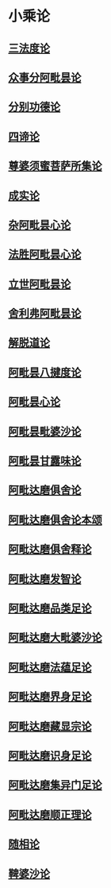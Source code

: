 # 小乘论

## [三法度论](宗教\佛藏\乾隆藏\小乘论\三法度论)

## [众事分阿毗昙论](宗教\佛藏\乾隆藏\小乘论\众事分阿毗昙论)

## [分别功德论](宗教\佛藏\乾隆藏\小乘论\分别功德论)

## [四谛论](宗教\佛藏\乾隆藏\小乘论\四谛论)

## [尊婆须蜜菩萨所集论](宗教\佛藏\乾隆藏\小乘论\尊婆须蜜菩萨所集论)

## [成实论](宗教\佛藏\乾隆藏\小乘论\成实论)

## [杂阿毗昙心论](宗教\佛藏\乾隆藏\小乘论\杂阿毗昙心论)

## [法胜阿毗昙心论](宗教\佛藏\乾隆藏\小乘论\法胜阿毗昙心论)

## [立世阿毗昙论](宗教\佛藏\乾隆藏\小乘论\立世阿毗昙论)

## [舍利弗阿毗昙论](宗教\佛藏\乾隆藏\小乘论\舍利弗阿毗昙论)

## [解脱道论](宗教\佛藏\乾隆藏\小乘论\解脱道论)

## [阿毗昙八揵度论](宗教\佛藏\乾隆藏\小乘论\阿毗昙八揵度论)

## [阿毗昙心论](宗教\佛藏\乾隆藏\小乘论\阿毗昙心论)

## [阿毗昙毗婆沙论](宗教\佛藏\乾隆藏\小乘论\阿毗昙毗婆沙论)

## [阿毗昙甘露味论](宗教\佛藏\乾隆藏\小乘论\阿毗昙甘露味论)

## [阿毗达磨俱舍论](宗教\佛藏\乾隆藏\小乘论\阿毗达磨俱舍论)

## [阿毗达磨俱舍论本颂](宗教\佛藏\乾隆藏\小乘论\阿毗达磨俱舍论本颂)

## [阿毗达磨俱舍释论](宗教\佛藏\乾隆藏\小乘论\阿毗达磨俱舍释论)

## [阿毗达磨发智论](宗教\佛藏\乾隆藏\小乘论\阿毗达磨发智论)

## [阿毗达磨品类足论](宗教\佛藏\乾隆藏\小乘论\阿毗达磨品类足论)

## [阿毗达磨大毗婆沙论](宗教\佛藏\乾隆藏\小乘论\阿毗达磨大毗婆沙论)

## [阿毗达磨法蕴足论](宗教\佛藏\乾隆藏\小乘论\阿毗达磨法蕴足论)

## [阿毗达磨界身足论](宗教\佛藏\乾隆藏\小乘论\阿毗达磨界身足论)

## [阿毗达磨藏显宗论](宗教\佛藏\乾隆藏\小乘论\阿毗达磨藏显宗论)

## [阿毗达磨识身足论](宗教\佛藏\乾隆藏\小乘论\阿毗达磨识身足论)

## [阿毗达磨集异门足论](宗教\佛藏\乾隆藏\小乘论\阿毗达磨集异门足论)

## [阿毗达磨顺正理论](宗教\佛藏\乾隆藏\小乘论\阿毗达磨顺正理论)

## [随相论](宗教\佛藏\乾隆藏\小乘论\随相论)

## [鞞婆沙论](宗教\佛藏\乾隆藏\小乘论\鞞婆沙论)

